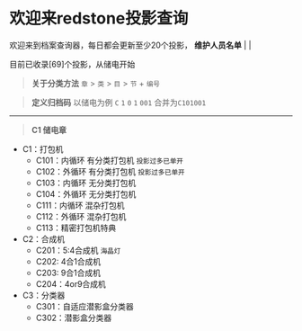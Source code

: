 # 欢迎来redstone投影查询

欢迎来到档案查询器，每日都会更新至少20个投影，
**维护人员名单**
|  |

目前已收录[69]个投影，从储电开始  

> **关于分类方法** `章` > `类` >  `目` > `节` + `编号`  

> **定义归档码** 以储电为例 `C` `1` `0` `1` `001` 合并为`C101001`

---

> **C1 储电章** 
- C1：打包机
  - C101：内循环 有分类打包机 `投影过多已单开`
  - C102：外循环 有分类打包机 `投影过多已单开`
  - C103：内循环 无分类打包机
  - C104：外循环 无分类打包机
  - C111：内循环 混杂打包机
  - C112：外循环 混杂打包机
  - C113：精密打包机特典
- C2：合成机
  - C201：5:4合成机 `海晶灯`
  - C202: 4合1合成机
  - C203: 9合1合成机
  - C204：4or9合成机
- C3：分类器
  - C301：自适应潜影盒分类器
  - C302：潜影盒分类器
